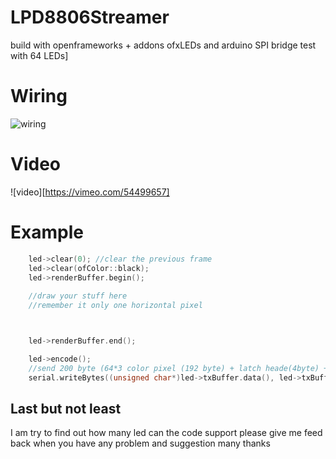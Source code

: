 LPD8806Streamer
===============

build with openframeworks + addons ofxLEDs and arduino SPI bridge test with 64 LEDs]
# Wiring #

![wiring](http://i.imgur.com/WPyWS.jpg)

# Video #
![video][https://vimeo.com/54499657]

# Example #
```c++
	led->clear(0); //clear the previous frame
	led->clear(ofColor::black); 
	led->renderBuffer.begin(); 
	
	//draw your stuff here
	//remember it only one horizontal pixel 



	led->renderBuffer.end();

	led->encode();
	//send 200 byte (64*3 color pixel (192 byte) + latch heade(4byte) + latch end(4byte))
	serial.writeBytes((unsigned char*)led->txBuffer.data(), led->txBuffer.size());

``` 

## Last but not least ##
I am try to find out how many led can the code support 
please give me feed back when you have any problem and suggestion
many thanks
